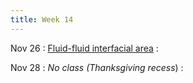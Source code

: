 ```yaml
---
title: Week 14
---
```


Nov 26
: [Fluid-fluid interfacial area](https://guoporousmedialab.github.io/HWRS505-405-2024Fall/lecture/)
  : [](#)

Nov 28
: *No class (Thanksgiving recess*)
  : [](#)

